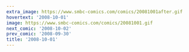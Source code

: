 ```yaml
---
extra_image: https://www.smbc-comics.com/comics/20081001after.gif
hovertext: '2008-10-01'
image: https://www.smbc-comics.com/comics/20081001.gif
next_comic: '2008-10-02'
prev_comic: '2008-09-30'
title: '2008-10-01'
---
```


